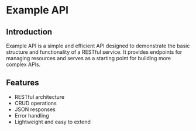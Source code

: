 # Example API

## Introduction
Example API is a simple and efficient API designed to demonstrate the basic structure and functionality of a RESTful service. It provides endpoints for managing resources and serves as a starting point for building more complex APIs.

## Features
- RESTful architecture
- CRUD operations
- JSON responses
- Error handling
- Lightweight and easy to extend